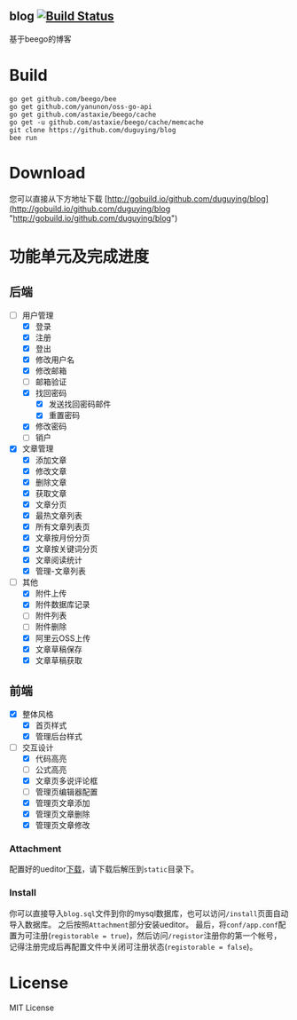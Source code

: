 blog [![Build Status](https://drone.io/github.com/duguying/blog/status.png)](https://drone.io/github.com/duguying/blog/latest)
----------
基于beego的博客

# Build #

```shell
go get github.com/beego/bee
go get github.com/yanunon/oss-go-api
go get github.com/astaxie/beego/cache
go get -u github.com/astaxie/beego/cache/memcache
git clone https://github.com/duguying/blog
bee run
```

# Download #
您可以直接从下方地址下载
[http://gobuild.io/github.com/duguying/blog](http://gobuild.io/github.com/duguying/blog "http://gobuild.io/github.com/duguying/blog")

# 功能单元及完成进度 #

## 后端 ##

- [ ] 用户管理
	- [x] 登录
	- [x] 注册
	- [x] 登出
	- [x] 修改用户名
	- [x] 修改邮箱
	- [ ] 邮箱验证
	- [x] 找回密码
		- [x] 发送找回密码邮件
		- [x] 重置密码
	- [x] 修改密码
	- [ ] 销户
- [x] 文章管理
	- [x] 添加文章
	- [x] 修改文章
	- [x] 删除文章
	- [x] 获取文章
	- [x] 文章分页
	- [x] 最热文章列表
	- [x] 所有文章列表页
	- [x] 文章按月份分页
	- [x] 文章按关键词分页
	- [x] 文章阅读统计
	- [x] 管理-文章列表
- [ ] 其他
	- [x] 附件上传
	- [x] 附件数据库记录
	- [ ] 附件列表
	- [ ] 附件删除
	- [x] 阿里云OSS上传
	- [x] 文章草稿保存
	- [x] 文章草稿获取

## 前端 ##

- [x] 整体风格
    - [x] 首页样式
    - [x] 管理后台样式
- [ ] 交互设计
    - [x] 代码高亮
    - [ ] 公式高亮
    - [x] 文章页多说评论框
    - [ ] 管理页编辑器配置
    - [x] 管理页文章添加
    - [x] 管理页文章删除
    - [x] 管理页文章修改

### Attachment ###

配置好的ueditor[下载](http://duguying.oss-cn-qingdao.aliyuncs.com/attach/ueditor.zip "下载")，请下载后解压到`static`目录下。

### Install ###

你可以直接导入`blog.sql`文件到你的mysql数据库，也可以访问`/install`页面自动导入数据库。
之后按照`Attachment`部分安装ueditor。
最后，将`conf/app.conf`配置为可注册(`registorable = true`)，然后访问`/registor`注册你的第一个帐号，记得注册完成后再配置文件中关闭可注册状态(`registorable = false`)。

# License #

MIT License
